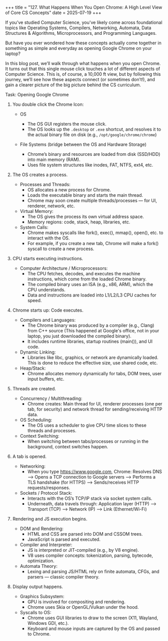 +++
title = "127. What Happens When You Open Chrome: A High Level View of Core CS Concepts"
date = 2025-07-19
+++

If you’ve studied Computer Science, you've likely come across foundational topics like Operating Systems, Compilers, Networking, Automata, Data Structures & Algorithms, Microprocessors, and Programming Languages.

But have you ever wondered how these concepts actually come together in something as simple and everyday as opening Google Chrome on your laptop?

In this blog post, we’ll walk through what happens when you open Chrome. It turns out that this single mouse click touches a lot of different aspects of Computer Science.  This is, of course, a 10,000 ft view, but by following this journey, we’ll see how these aspects connect (or sometimes don’t!), and gain a clearer picture of the big picture behind the CS curriculum.

Task: Opening Google Chrome

1. You double click the Chrome Icon:  
    - OS
        - The OS GUI registers the mouse click.  
        - The OS looks up the `.desktop` or `.exe` shortcut, and resolves it to the actual binary file on disk (e.g., `/opt/google/chrome/chrome`)
    
    - File Systems (bridge between the OS and Hardware Storage)
        - Chrome’s binary and resources are loaded from disk (SSD/HDD) into main memory (RAM).
        - Uses file system structures like inodes, FAT, NTFS, ext4, etc.



2. The OS creates a process.
    - Processes and Threads:
        - OS allocates a new process for Chrome.
        - Loads the executable binary and starts the main thread.
        - Chrome may soon create multiple threads/processes — for UI, renderer, network, etc.
    - Virtual Memory:
        - The OS gives the process its own virtual address space.
        - Memory regions: code, stack, heap, libraries, etc.
    - System Calls:
        - Chrome makes syscalls like fork(), exec(), mmap(), open(), etc. to interact with the OS.
        - For example, if you create a new tab, Chrome will make a fork() syscall to create a new process.

3. CPU starts executing instructions.
    - Computer Architecture / Microprocessors:
        - The CPU fetches, decodes, and executes the machine instructions, which come from the loaded Chrome binary.
        - The compiled binary uses an ISA (e.g., x86, ARM), which the CPU understands.
        - Data and instructions are loaded into L1/L2/L3 CPU caches for speed.

4. Chrome starts up: Code executes.
    - Compilers and Languages:
        - The Chrome binary was produced by a compiler (e.g., Clang) from C++ source (This happened at Google's office, not in your laptop, you just downloaded the compiled binary).
        - It includes runtime libraries, startup routines (main()), and UI code.
    - Dynamic Linking:
        - Libraries like libc, graphics, or network are dynamically loaded. This is done to reduce the effective size, use shared code, etc.
    - Heap/Stack:
        - Chrome allocates memory dynamically for tabs, DOM trees, user input buffers, etc.

5. Threads are created.
    - Concurrency / Multithreading:
        -  Chrome creates: Main thread for UI, renderer processes (one per tab, for security) and network thread for sending/receiving HTTP data.
    - OS Scheduling:
        - The OS uses a scheduler to give CPU time slices to these threads and processes.
    - Context Switching:
        - When switching between tabs/processes or running in the background, context switches happen.

6. A tab is opened.
    - Networking:
        - When you type https://www.google.com, Chrome: Resolves DNS --> Opens a TCP connection to Google servers --> Performs a TLS handshake (for HTTPS) --> Sends/receives HTTP requests/responses.
    - Sockets / Protocol Stack:
        - Interacts with the OS’s TCP/IP stack via socket system calls.
        - Underneath, data travels through: Application layer (HTTP) --> Transport (TCP) -->  Network (IP) --> Link (Ethernet/Wi-Fi)

7. Rendering and JS execution begins.
    - DOM and Rendering:
        - HTML and CSS are parsed into DOM and CSSOM trees.
        - JavaScript is parsed and executed.
    - Compiler and Interpreter:
        - JS is interpreted or JIT-compiled (e.g., by V8 engine).
        - V8 uses compiler concepts: tokenization, parsing, bytecode, optimization.
    - Automata Theory:
        - Lexing and parsing JS/HTML rely on finite automata, CFGs, and parsers — classic compiler theory.

8. Display output happens.
    - Graphics Subsystem:
        - GPU is involved for compositing and rendering.
        - Chrome uses Skia or OpenGL/Vulkan under the hood.
    - Syscalls to OS:
        - Chrome uses GUI libraries to draw to the screen (X11, Wayland, Windows GDI, etc.).
        - Keyboard and mouse inputs are captured by the OS and passed to Chrome.



